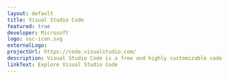 ```yaml
---
layout: default
title: Visual Studio Code
featured: true
developer: Microsoft
logo: vsc-icon.svg
externalLogo:
projectUrl: https://code.visualstudio.com/
description: Visual Studio Code is a free and highly customizable code editor that is based on an open-source codebase and runs on Linux, macOS, and Windows.
linkText: Explore Visual Studio Code
---
```

